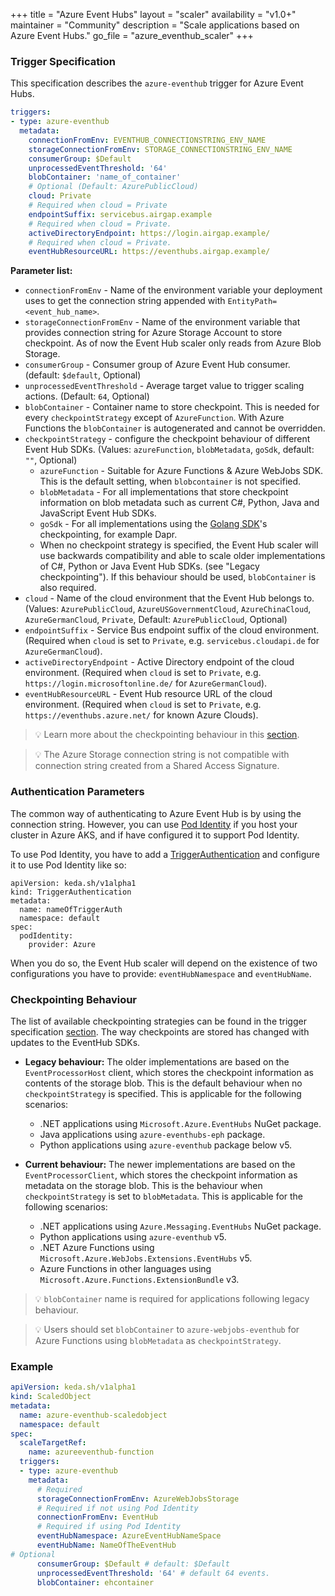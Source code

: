 +++
title = "Azure Event Hubs"
layout = "scaler"
availability = "v1.0+"
maintainer = "Community"
description = "Scale applications based on Azure Event Hubs."
go_file = "azure_eventhub_scaler"
+++

### Trigger Specification

This specification describes the `azure-eventhub` trigger for Azure Event Hubs.

```yaml
triggers:
- type: azure-eventhub
  metadata:
    connectionFromEnv: EVENTHUB_CONNECTIONSTRING_ENV_NAME
    storageConnectionFromEnv: STORAGE_CONNECTIONSTRING_ENV_NAME
    consumerGroup: $Default
    unprocessedEventThreshold: '64'
    blobContainer: 'name_of_container'
    # Optional (Default: AzurePublicCloud)
    cloud: Private
    # Required when cloud = Private
    endpointSuffix: servicebus.airgap.example
    # Required when cloud = Private.
    activeDirectoryEndpoint: https://login.airgap.example/
    # Required when cloud = Private.
    eventHubResourceURL: https://eventhubs.airgap.example/
```

**Parameter list:**

- `connectionFromEnv` - Name of the environment variable your deployment uses to get the connection string appended with `EntityPath=<event_hub_name>`.
- `storageConnectionFromEnv` - Name of the environment variable that provides connection string for Azure Storage Account to store checkpoint. As of now the Event Hub scaler only reads from Azure Blob Storage.
- `consumerGroup` - Consumer group of Azure Event Hub consumer. (default: `$default`, Optional)
- `unprocessedEventThreshold` - Average target value to trigger scaling actions. (Default: `64`, Optional)
- `blobContainer` - Container name to store checkpoint. This is needed for every `checkpointStrategy` except of `AzureFunction`. With Azure Functions the `blobContainer` is autogenerated and cannot be overridden.
- `checkpointStrategy` - configure the checkpoint behaviour of different Event Hub SDKs. (Values: `azureFunction`, `blobMetadata`, `goSdk`, default: `""`, Optional)
    - `azureFunction` - Suitable for Azure Functions & Azure WebJobs SDK. This is the default setting, when `blobcontainer` is not specified.
    - `blobMetadata` - For all implementations that store checkpoint information on blob metadata such as current C#, Python, Java and JavaScript Event Hub SDKs.
    - `goSdk` - For all implementations using the [Golang SDK](https://github.com/Azure/azure-event-hubs-go)'s checkpointing, for example Dapr.
    - When no checkpoint strategy is specified, the Event Hub scaler will use backwards compatibility and able to scale older implementations of C#, Python or Java Event Hub SDKs. (see "Legacy checkpointing"). If this behaviour should be used, `blobContainer` is also required.
- `cloud` - Name of the cloud environment that the Event Hub belongs to. (Values: `AzurePublicCloud`, `AzureUSGovernmentCloud`, `AzureChinaCloud`, `AzureGermanCloud`, `Private`, Default: `AzurePublicCloud`, Optional)
- `endpointSuffix` - Service Bus endpoint suffix of the cloud environment. (Required when `cloud` is set to `Private`, e.g. `servicebus.cloudapi.de` for `AzureGermanCloud`).
- `activeDirectoryEndpoint` - Active Directory endpoint of the cloud environment. (Required when `cloud` is set to `Private`, e.g. `https://login.microsoftonline.de/` for `AzureGermanCloud`).
- `eventHubResourceURL` - Event Hub resource URL of the cloud environment. (Required when `cloud` is set to `Private`, e.g. `https://eventhubs.azure.net/` for known Azure Clouds).

> 💡 Learn more about the checkpointing behaviour in this [section](#checkpointing-behaviour).

> 💡 The Azure Storage connection string is not compatible with connection string created from a Shared Access Signature.
### Authentication Parameters

The common way of authenticating to Azure Event Hub is by using the connection string. However, you can use [Pod Identity](https://azure.github.io/aad-pod-identity/docs/demo/standard_walkthrough/) if you host your cluster in Azure AKS, and if have configured it to support Pod Identity.

To use Pod Identity, you have to add a [TriggerAuthentication](https://keda.sh/docs/2.0/concepts/authentication/#re-use-credentials-and-delegate-auth-with-triggerauthentication) and configure it to use Pod Identity like so:

```
apiVersion: keda.sh/v1alpha1
kind: TriggerAuthentication
metadata:
  name: nameOfTriggerAuth
  namespace: default
spec:
  podIdentity:
    provider: Azure
```

When you do so, the Event Hub scaler will depend on the existence of two configurations you have to provide: `eventHubNamespace` and `eventHubName`.

### Checkpointing Behaviour

The list of available checkpointing strategies can be found in the trigger specification [section](#trigger-specification). The way checkpoints are stored
has changed with updates to the EventHub SDKs.

* **Legacy behaviour:** The older implementations are based on the `EventProcessorHost` client, which stores the checkpoint information as contents of
the storage blob. This is the default behaviour when no `checkpointStrategy` is specified.
This is applicable for the following scenarios:
  - .NET applications using `Microsoft.Azure.EventHubs` NuGet package.
  - Java applications using `azure-eventhubs-eph` package.
  - Python applications using `azure-eventhub` package below v5.

* **Current behaviour:** The newer implementations are based on the `EventProcessorClient`, which stores the checkpoint information as metadata on
the storage blob. This is the behaviour when `checkpointStrategy` is set to `blobMetadata`.
This is applicable for the following scenarios:
  - .NET applications using `Azure.Messaging.EventHubs` NuGet package.
  - Python applications using `azure-eventhub` v5.
  - .NET Azure Functions using `Microsoft.Azure.WebJobs.Extensions.EventHubs` v5.
  - Azure Functions in other languages using `Microsoft.Azure.Functions.ExtensionBundle` v3.

> 💡 `blobContainer` name is required for applications following legacy behaviour.

> 💡 Users should set `blobContainer` to `azure-webjobs-eventhub` for Azure Functions using `blobMetadata` as `checkpointStrategy`.

### Example

```yaml
apiVersion: keda.sh/v1alpha1
kind: ScaledObject
metadata:
  name: azure-eventhub-scaledobject
  namespace: default
spec:
  scaleTargetRef:
    name: azureeventhub-function
  triggers:
  - type: azure-eventhub
    metadata:
      # Required
      storageConnectionFromEnv: AzureWebJobsStorage
      # Required if not using Pod Identity
      connectionFromEnv: EventHub
      # Required if using Pod Identity
      eventHubNamespace: AzureEventHubNameSpace
      eventHubName: NameOfTheEventHub
# Optional
      consumerGroup: $Default # default: $Default
      unprocessedEventThreshold: '64' # default 64 events.
      blobContainer: ehcontainer
```
